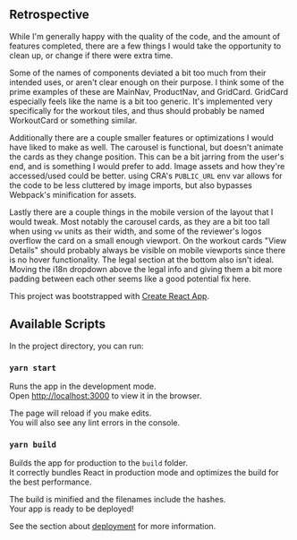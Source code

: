 ## Retrospective

While I'm generally happy with the quality of the code, and the amount of features completed, there are a few things I would take the opportunity to clean up, or change if there were extra time.

Some of the names of components deviated a bit too much from their intended uses, or aren't clear enough on their purpose. I think some of the prime examples of these are MainNav, ProductNav, and GridCard. GridCard especially feels like the name is a bit too generic. It's implemented very specifically for the workout tiles, and thus should probably be named WorkoutCard or something similar.

Additionally there are a couple smaller features or optimizations I would have liked to make as well. The carousel is functional, but doesn't animate the cards as they change position. This can be a bit jarring from the user's end, and is something I would prefer to add. Image assets and how they're accessed/used could be better. using CRA's `PUBLIC_URL` env var allows for the code to be less cluttered by image imports, but also bypasses Webpack's minification for assets.

Lastly there are a couple things in the mobile version of the layout that I would tweak. Most notably the carousel cards, as they are a bit too tall when using `vw` units as their width, and some of the reviewer's logos overflow the card on a small enough viewport. On the workout cards "View Details" should probably always be visible on mobile viewports since there is no hover functionality. The legal section at the bottom also isn't ideal. Moving the i18n dropdown above the legal info and giving them a bit more padding between each other seems like a good potential fix here.

This project was bootstrapped with [Create React App](https://github.com/facebook/create-react-app).

## Available Scripts

In the project directory, you can run:

### `yarn start`

Runs the app in the development mode.<br />
Open [http://localhost:3000](http://localhost:3000) to view it in the browser.

The page will reload if you make edits.<br />
You will also see any lint errors in the console.

### `yarn build`

Builds the app for production to the `build` folder.<br />
It correctly bundles React in production mode and optimizes the build for the best performance.

The build is minified and the filenames include the hashes.<br />
Your app is ready to be deployed!

See the section about [deployment](https://facebook.github.io/create-react-app/docs/deployment) for more information.
